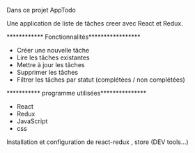 Dans ce projet AppTodo

Une application de liste de tâches creer avec React et Redux.

************ Fonctionnalités*****************

- Créer une nouvelle tâche
- Lire les tâches existantes
- Mettre à jour les tâches
- Supprimer les tâches
- Filtrer les tâches par statut (complétées / non complétées)

*********** programme utilisées***************

- React
- Redux
- JavaScript
- css

Installation et configuration de react-redux , store (DEV tools...)

